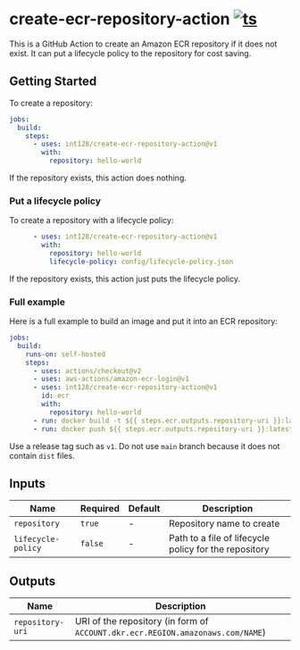 # create-ecr-repository-action [![ts](https://github.com/int128/create-ecr-repository-action/actions/workflows/ts.yml/badge.svg)](https://github.com/int128/create-ecr-repository-action/actions/workflows/ts.yml)

This is a GitHub Action to create an Amazon ECR repository if it does not exist.
It can put a lifecycle policy to the repository for cost saving.


## Getting Started

To create a repository:

```yaml
jobs:
  build:
    steps:
      - uses: int128/create-ecr-repository-action@v1
        with:
          repository: hello-world
```

If the repository exists, this action does nothing.


### Put a lifecycle policy

To create a repository with a lifecycle policy:

```yaml
      - uses: int128/create-ecr-repository-action@v1
        with:
          repository: hello-world
          lifecycle-policy: config/lifecycle-policy.json
```

If the repository exists, this action just puts the lifecycle policy.


### Full example

Here is a full example to build an image and put it into an ECR repository:

```yaml
jobs:
  build:
    runs-on: self-hosted
    steps:
      - uses: actions/checkout@v2
      - uses: aws-actions/amazon-ecr-login@v1
      - uses: int128/create-ecr-repository-action@v1
        id: ecr
        with:
          repository: hello-world
      - run: docker build -t ${{ steps.ecr.outputs.repository-uri }}:latest .
      - run: docker push ${{ steps.ecr.outputs.repository-uri }}:latest
```

Use a release tag such as `v1`.
Do not use `main` branch because it does not contain `dist` files.


## Inputs

| Name | Required | Default | Description
|------|----------|---------|------------
| `repository` | `true` | - | Repository name to create
| `lifecycle-policy` | `false` | - | Path to a file of lifecycle policy for the repository


## Outputs

| Name | Description
|------|------------
| `repository-uri` | URI of the repository (in form of `ACCOUNT.dkr.ecr.REGION.amazonaws.com/NAME`)
